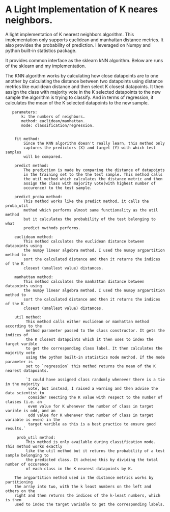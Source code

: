 # A Light Implementation of K neares neighbors.

A light implementation of K nearest neighbors algorithm.
This implementation only supports euclidean and manhattan
distance metrics. It also provides the probability of
prediction. I leveraged on Numpy and python built-in 
statistics package.
    
It provides common interface as the sklearn kNN algorithm.
Below are runs of the sklearn and my implementation.

The KNN algorithm works by calculating how close datapoints are
to one another by calculating the distance between two datapoints
using distance metrics like euclidean distance and then select K
closest datapoints. It then assign the class with majority vote in
the K selected datapoints to the new sample the algorithm is trying
to classify. And in terms of regression, it calculates the mean of
the K selected datapoints to the new sample.
       
       parameters:
           k: the numbers of neighbors.
           method: euclidean/manhattan.
           mode: classification/regression.
           
        
        fit method:
            Since the KNN algorithm doesn't really learn, this method only
            captures the predictors (X) and target (Y) with which test samples
            will be compared.
            
        predict method:
            The prediction is made by comparing the distance of datapoints
            in the training set to the the test sample. This method calls 
            the util method which calculates the distance metric and then
            assign the class with majority vote(with highest number of
            occurence) to the test sample.
          
        predict_proba method:
            This method works like the predict method, it calls the proba_util
            method which performs almost same functionality as the util method
            but it calculates the probability of the test belonging to what
            predict mwthods performs.
            
        euclidean method:
            This method calculates the euclidean distance between datapoints using
            the numpy linear algebra method. I used the numpy argpartition method to
            sort the calculated distance and then it returns the indices of the K
            closest (smallest value) distances.
        
        manhattan method:
            This method calculates the manhattan distance between datapoints using
            the numpy linear algebra method. I used the numpy argpartition method to
            sort the calculated distance and then it returns the indices of the K
            closest (smallest value) distances.
            
        util method:
             This method calls either euclidean or manhattan method according to the
             method parameter passed to the class constructor. It gets the indices of
             the K closest datapoints which it then uses to index the target varible
             to get the corresponding class label. It then calculates the majority vote
             using the python built-in statistics mode method. If the mode parameter is 
             set to `regression` this method returns the mean of the K nearest datapoints.
             
             `I could have assigned class randomly whenever there is a tie in the majority
              vote, but instead, I raised a warning and then advise the data scientist to
              consider seecting the K value with respect to the number of classes (i.e. an
              even value for K whenever the number of class in target varible is odd, and an
              odd value for K whenever that number of class in target variable is even) in the
              target varible as this is a best practice to ensure good results.`
              
         prob_util method:
             This method is only available during classification mode. This method works exactly
             like the util method but it returns the probability of a test sample belonging to 
             the predicted class. It acheive this by dividing the total number of occurence
             of each class in the K nearest datapoints by K.
            
        The argpartition method used in the distance metrics works by partitioning
        the array into two, with the k least numbers on the left and others on the
        right and then returns the indices of the k-least numbers, which is then 
        used to index the target variable to get the corresponding labels.
    
